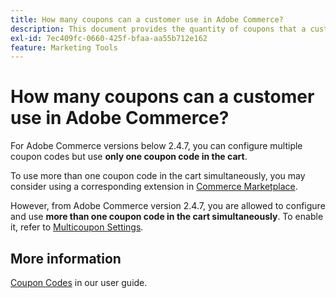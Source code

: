 ```yaml
---
title: How many coupons can a customer use in Adobe Commerce?
description: This document provides the quantity of coupons that a customer can use in Adobe Commerce.
exl-id: 7ec409fc-0660-425f-bfaa-aa55b712e162
feature: Marketing Tools
---
```

# How many coupons can a customer use in Adobe Commerce?

For Adobe Commerce versions below 2.4.7, you can configure multiple coupon codes but use **only one coupon code in the cart**.

To use more than one coupon code in the cart simultaneously, you may consider using a corresponding extension in [Commerce Marketplace](https://marketplace.magento.com/).

However, from Adobe Commerce version 2.4.7, you are allowed to configure and use **more than one coupon code in the cart simultaneously**. To enable it, refer to [Multicoupon Settings](https://experienceleague.adobe.com/en/docs/commerce-admin/config/sales/sales#multicoupon-settings).

## More information

 [Coupon Codes](https://experienceleague.adobe.com/docs/commerce-admin/marketing/promotions/cart-rules/price-rules-cart-coupon.html) in our user guide.
